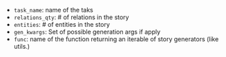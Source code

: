 * `task_name`: name of the taks
* `relations_qty`: # of relations in the story
* `entities`: # of entities in the story
* `gen_kwargs`: Set of possible generation args if apply
* `func`: name of the function returning an iterable of story generators (like utils.<itarable of generators>)